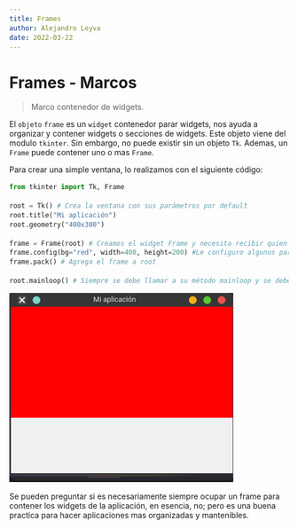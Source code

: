 ```yaml
---
title: Frames
author: Alejandro Leyva
date: 2022-03-22
---
```


# Frames - Marcos

> Marco contenedor de widgets.
> 
El `objeto` `frame` es un `widget` contenedor parar widgets, nos ayuda a organizar y contener widgets o secciones de widgets.
Este objeto viene del modulo `tkinter`. Sin embargo, no puede existir sin un objeto `Tk`. Ademas, un `Frame` puede contener uno o mas `Frame`.

Para crear una simple ventana, lo realizamos con el siguiente código:

```python
from tkinter import Tk, Frame

root = Tk() # Crea la ventana con sus parámetros por default
root.title("Mi aplicación")
root.geometry("400x300")

frame = Frame(root) # Creamos el widget Frame y necesita recibir quien es su padre, en ese caso es la ventana principal
frame.config(bg="red", width=400, height=200) #Le configuro algunos parámetros al Frame, como no tiene nada dentro el tamaño seria 0x0px
frame.pack() # Agrega el frame a root

root.mainloop() # Siempre se debe llamar a su método mainloop y se debe colocar hasta el final, hace que la ventana se mantenga en ejecución
```

![frame](img/frame.png)

Se pueden preguntar si es necesariamente siempre ocupar un frame para contener los widgets de la aplicación, en esencia, no; pero es una buena practica para hacer aplicaciones mas organizadas y mantenibles.